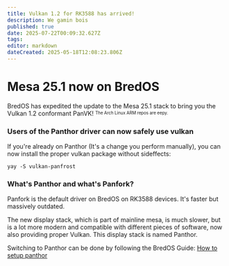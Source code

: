 ```yaml
---
title: Vulkan 1.2 for RK3588 has arrived!
description: We gamin bois
published: true
date: 2025-07-22T00:09:32.627Z
tags: 
editor: markdown
dateCreated: 2025-05-18T12:08:23.806Z
---
```


# Mesa 25.1 now on BredOS

BredOS has expedited the update to the Mesa 25.1 stack to bring you the Vulkan 1.2 conformant PanVK!
<sup><sub>The Arch Linux ARM repos are eepy.</sub></sup>

### Users of the Panthor driver can now safely use vulkan

If you're already on Panthor (It's a change you perform manually), you can now install the proper vulkan package without sideffects:
```
yay -S vulkan-panfrost
```

### What's Panthor and what's Panfork?
Panfork is the default driver on BredOS on RK3588 devices.
It's faster but massively outdated.

The new display stack, which is part of mainline mesa, is much slower, but is a lot more modern and compatible with different pieces of software, now also providing proper Vulkan.
This display stack is named Panthor.

Switching to Panthor can be done by following the BredOS Guide:
[How to setup panthor](/en/how-to/how-to-setup-panthor)